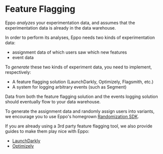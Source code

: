 # Feature Flagging

Eppo _analyzes_ your experimentation data, and assumes that the experimentation data is already in the data warehouse.

In order to perform its analyses, Eppo needs two kinds of experimentation data:

- assignment data of which users saw which new features
- event data

To _generate_ these two kinds of experiment data, you need to implement, respectively:

- A feature flagging solution (LaunchDarkly, Optimizely, Flagsmith, etc.)
- A system for logging arbitrary events (such as Segment)

Data from both the feature flagging solution and the events logging solution should eventually flow to your data warehouse.

To generate the assignment data and randomly assign users into variants, we encourage you to use Eppo's homegrown [Randomization SDK](./randomization-sdk/index.md).

If you are already using a 3rd party feature flagging tool, we also provide guides to make them play nice with Eppo:

- [LaunchDarkly](./launch-darkly)
- [Optimizely](./optimizely)
<!-- - [Unleash]() -->
